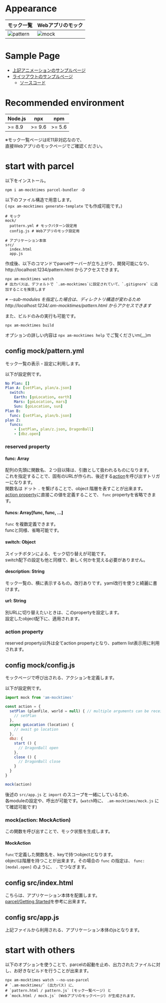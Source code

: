 # Appearance

| モック一覧 | Webアプリのモック |
| --- | --- |
| ![pattern](https://ampcpmgp.github.io/am-mocktimes/images/am-mocktimes-pattern.gif) | ![mock](https://ampcpmgp.github.io/am-mocktimes/images/am-mocktimes-mock.gif) |

# Sample Page
* [上記アニメーションのサンプルページ](https://ampcpmgp.github.io/am-mocktimes/docs/mock.html?__amMocktimes__=%255B%255B%2522setFullSettings%2522%255D%255D)
* [ライツアウトのサンプルページ](https://ampcpmgp.gitlab.io/plane-puzzle/pattern.html)
  * [ソースコード](https://gitlab.com/ampcpmgp/plane-puzzle)

# Recommended environment

| Node.js | npx | npm |
| --- | --- | --- |
| >= 8.9 | >= 9.6 | >= 5.6 |

※モック一覧ページはIE11非対応なので、  
直接Webアプリのモックページでご確認ください。

# start with parcel
以下をインストール。  

```
npm i am-mocktimes parcel-bundler -D
```

以下のファイル構造で用意します。  
 ( `npx am-mocktimes generate-template` でも作成可能です。)

```shell
# モック
mock/
  pattern.yml # モックパターン設定用
  config.js # Webアプリのモック設定用

# アプリケーション本体
src/
  index.html
  app.js
```

作成後、以下のコマンドでparcelサーバーが立ち上がり、開発可能になり、   
http://localhost:1234/pattern.html からアクセスできます。

```shell
npx am-mocktimes watch
# 出力パスは、デフォルトで `.am-mocktimes`に設定されていて、`.gitignore` に追加することを推奨します
```

*※ --sub-modules を指定した場合は、ディレクトリ構造が変わるため http://localhost:1234/.am-mocktimes/pattern.html からアクセスできます*


また、ビルドのみの実行も可能です。
```shell
npx am-mocktimes build
```

オプションの詳しい内容は `npx am-mocktimes help` でご覧くださいm(__)m

## config mock/pattern.yml
モック一覧の表示・設定に利用します。  

以下が設定例です。
```yaml
No Plan: []
Plan A: [setPlan, plan/a.json]
  switch:
    Earth: [goLocation, earth]
    Mars: [goLocation, mars]
    Sun: [goLocation, sun]
Plan B:
  func: [setPlan, plan/b.json]
plan Z:
  funcs:
    - [setPlan, plan/z.json, DragonBall]
    - [dbz.open]
```

### reserved property

#### func: Array
配列の先頭に関数名、２つ目以降は、引数として扱われるものになります。  
これを指定することで、固有のURLが作られ、後述する[action](#config-mockconfigjs)を呼び出すトリガーになります。  
関数名は ドット `.` を繋げることで、object 階層を表すことが出来ます。  
[action property](#action-property)に直接この値を定義することで、 `func` propertyを省略できます。


#### funcs: Array[func, func, ...]
`func` を複数定義できます。  
funcと同様、省略可能です。

#### switch: Object
スイッチボタンによる、モック切り替えが可能です。  
switch配下の設定も他と同様で、新しく何かを覚える必要がありません。

#### description: String
モック一覧の、横に表示するもの。改行ありです。yaml改行を使うと綺麗に書けます。  

#### url: String
別URLに切り替えたいときは、このpropertyを設定します。  
設定したobject配下に、適用されます。  


### action property
reserved property以外は全てaction propertyとなり、pattern list表示用に利用されます。

## config mock/config.js
モックページで呼び出される、アクションを定義します。  

以下が設定例です。
```js
import mock from 'am-mocktimes'

const action = {
  setPlan (planFile, world = null) { // multiple arguments can be received
    // setPlan
  },
  async goLocation (location) {
    // await go location
  },
  dbz: {
    start () {
      // DragonBall open
    },
    close () {
      // DragonBall close
    }
  }
}

mock(action)
```

後述の `src/app.js` と `import` のスコープを一緒にしているため、  
各moduleの設定や、呼出が可能です。(`watch`時に、 `.am-mocktimes/mock.js` にて確認可能です)

### mock(action: MockAction)
この関数を呼び出すことで、モック状態を生成します。  

#### MockAction
`func`で定義した関数名を、keyで持つobjectとなります。  
objectは階層を持つことが出来ます。その場合の `func` の指定は、 `func: [modal.open]` のように、 `.` でつなぎます。    


## config src/index.html
こちらは、アプリケーション本体を配置します。  
[parcel/Getting Started](https://parceljs.org/getting_started.html)を参考に出来ます。



## config src/app.js
上記ファイルから利用される、アプリケーション本体のjsとなります。  



# start with others
以下のオプションを使うことで、parcelの起動を止め、出力されたファイルに対し、お好きなビルドを行うことが出来ます。
```shell
npx am-mocktimes watch --no-use-parcel
# `.am-mocktimes/` (出力パス) に、
# `pattern.html / pattern.js` (モック一覧ページ) と
# `mock.html / mock.js` (Webアプリのモックページ) が生成されます。
```
